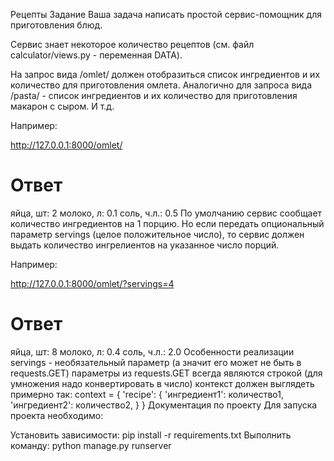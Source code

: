Рецепты
Задание
Ваша задача написать простой сервис-помощник для приготовления блюд.

Сервис знает некоторое количество рецептов (см. файл calculator/views.py - переменная DATA).

На запрос вида /omlet/ должен отобразиться список ингредиентов и их количество для приготовления омлета. Аналогично для запроса вида /pasta/ - список ингредиентов и их количество для приготовления макарон с сыром. И т.д.

Например:

http://127.0.0.1:8000/omlet/

# Ответ
яйца, шт: 2
молоко, л: 0.1
соль, ч.л.: 0.5
По умолчанию сервис сообщает количество ингредиентов на 1 порцию. Но если передать опциональный параметр servings (целое положительное число), то сервис должен выдать количество ингрелиентов на указанное число порций.

Например:

http://127.0.0.1:8000/omlet/?servings=4

# Ответ
яйца, шт: 8
молоко, л: 0.4
соль, ч.л.: 2.0
Особенности реализации
servings - необязательный параметр (а значит его может не быть в requests.GET)
параметры из requests.GET всегда являются строкой (для умножения надо конвертировать в число)
контекст должен выглядеть примерно так:
context = {
  'recipe': {
    'ингредиент1': количество1,
    'ингредиент2': количество2,
  }
}
Документация по проекту
Для запуска проекта необходимо:

Установить зависимости:
pip install -r requirements.txt
Выполнить команду:
python manage.py runserver